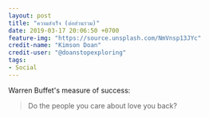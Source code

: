 ```yaml
---
layout: post
title: "ความสำเร็จ (ต่อส่วนรวม)"
date: 2019-03-17 20:06:50 +0700
feature-img: "https://source.unsplash.com/NmVnsp13JYc"
credit-name: "Kimson Doan"
credit-user: "@doanstopexploring"
tags:
- Social
---
```

Warren Buffet's measure of success:

> Do the people you care about love you back?
